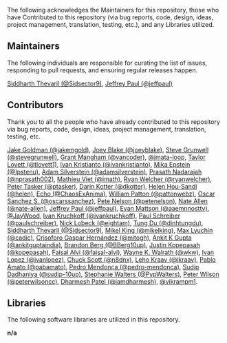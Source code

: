 The following acknowledges the Maintainers for this repository, those who have Contributed to this repository (via bug reports, code, design, ideas, project management, translation, testing, etc.), and any Libraries utilized.

## Maintainers

The following individuals are responsible for curating the list of issues, responding to pull requests, and ensuring regular releases happen.

[Siddharth Thevaril (@Sidsector9)](https://github.com/Sidsector9), [Jeffrey Paul (@jeffpaul)](https://github.com/jeffpaul)

## Contributors

Thank you to all the people who have already contributed to this repository via bug reports, code, design, ideas, project management, translation, testing, etc.

[Jake Goldman (@jakemgold)](https://github.com/jakemgold), [Joey Blake (@joeyblake)](https://github.com/joeyblake), [Steve Grunwell (@stevegrunwell)](https://github.com/stevegrunwell), [Grant Mangham (@vancoder)](https://github.com/vancoder), [@jmata-loop](https://github.com/jmata-loop), [Taylor Lovett (@tlovett1)](https://github.com/tlovett1), [Ivan Kristianto (@ivankristianto)](https://github.com/ivankristianto), [Mika Epstein (@Ipstenu)](https://github.com/Ipstenu), [Adam Silverstein (@adamsilverstein)](https://github.com/adamsilverstein), [Prasath Nadarajah (@nprasath002)](https://github.com/nprasath002), [Mathieu Viet (@imath)](https://github.com/imath), [Ryan Welcher (@ryanwelcher)](https://github.com/ryanwelcher), [Peter Tasker (@ptasker)](https://github.com/ptasker), [Darin Kotter (@dkotter)](https://github.com/dkotter), [Helen Hou-Sandí (@helen)](https://github.com/helen), [Echo (@ChaosExAnima)](https://github.com/ChaosExAnima), [William Patton (@pattonwebz)](https://github.com/pattonwebz), [Oscar Sanchez S. (@oscarssanchez)](https://github.com/oscarssanchez), [Pete Nelson (@petenelson)](https://github.com/petenelson), [Nate Allen (@nate-allen)](https://github.com/nate-allen), [Jeffrey Paul (@jeffpaul)](https://github.com/jeffpaul), [Evan Mattson (@aaemnnosttv)](https://github.com/aaemnnosttv), [@JayWood](https://github.com/JayWood), [Ivan Kruchkoff (@ivankruchkoff)](https://github.com/ivankruchkoff), [Paul Schreiber (@paulschreiber)](https://github.com/paulschreiber), [Nick Lobeck (@eightam)](https://github.com/eightam), [Tung Du (@dinhtungdu)](https://github.com/dinhtungdu), [Siddharth Thevaril (@Sidsector9)](https://github.com/Sidsector9), [Mikel King (@mikelking)](https://github.com/mikelking), [Max Lyuchin (@cadic)](https://github.com/cadic), [Crisoforo Gaspar Hernández (@mitogh)](https://github.com/mitogh), [Ankit K Gupta (@ankitguptaindia)](https://github.com/ankitguptaindia), [Brandon Berg (@BBerg10up)](https://github.com/BBerg10up), [Justin Kopepasah (@kopepasah)](https://github.com/kopepasah), [Faisal Alvi (@faisal-alvi)](https://github.com/faisal-alvi), [Wayne K. Walrath (@wkw)](https://github.com/wkw), [Ivan Lopez (@ivanlopez)](https://github.com/ivanlopez), [Chuck Scott (@n8dnx)](https://github.com/n8dnx), [Leho Kraav (@lkraav)](https://github.com/lkraav), [Pablo Amato (@pabamato)](https://github.com/pabamato), [Pedro Mendonça (@pedro-mendonca)](https://github.com/pedro-mendonca), [Sudip Dadhaniya (@sudip-10up)](https://github.com/sudip-10up), [Stephanie Walters (@PypWalters)](https://github.com/PypWalters), [Peter Wilson (@peterwilsoncc)](https://github.com/peterwilsoncc), [Dharmesh Patel (@iamdharmesh)](https://github.com/iamdharmesh), [@vikrampm1](https://github.com/vikrampm1).

## Libraries

The following software libraries are utilized in this repository.

**n/a**
